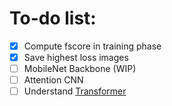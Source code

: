 # To-do list:
- [x] Compute fscore in training phase
- [x] Save highest loss images
- [ ] MobileNet Backbone (WIP)
- [ ] Attention CNN
- [ ] Understand [Transformer](https://github.com/vinsis/math-and-ml-notes/blob/master/notebooks/Transformer%20-%20Illustration%20and%20code.ipynb)
